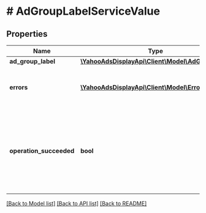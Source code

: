 # # AdGroupLabelServiceValue

## Properties

Name | Type | Description | Notes
------------ | ------------- | ------------- | -------------
**ad_group_label** | [**\YahooAdsDisplayApi\Client\Model\AdGroupLabel**](AdGroupLabel.md) |  | [optional]
**errors** | [**\YahooAdsDisplayApi\Client\Model\Error[]**](Error.md) | &lt;div lang&#x3D;\&quot;ja\&quot;&gt;エラー内容です。&lt;/div&gt; &lt;div lang&#x3D;\&quot;en\&quot;&gt;Error content.&lt;/div&gt; | [optional]
**operation_succeeded** | **bool** | &lt;div lang&#x3D;\&quot;ja\&quot;&gt;処理結果です。trueの場合は、処理は成功しました。falseの場合は処理が失敗しています。&lt;/div&gt; &lt;div lang&#x3D;\&quot;en\&quot;&gt;The process results. If true, the process succeeded. If false, the process failed.&lt;/div&gt; | [optional]

[[Back to Model list]](../../README.md#models) [[Back to API list]](../../README.md#endpoints) [[Back to README]](../../README.md)
